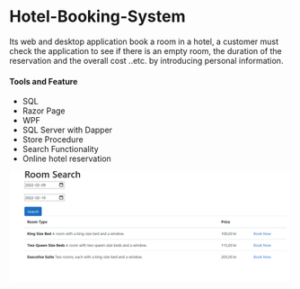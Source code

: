 # Hotel-Booking-System
Its web and desktop application book a room in a hotel, a customer must check the application to see if there is an empty room, the duration of the reservation and the overall cost ..etc. by introducing personal information.

#### Tools and Feature

* SQL
* Razor Page
* WPF
* SQL Server with Dapper
* Store Procedure
* Search Functionality 
* Online hotel reservation


![](List.PNG)


